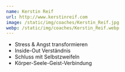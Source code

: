 ```yaml
---
name: Kerstin Reif
url: http://www.kerstinreif.com
image: /static/img/coaches/Kerstin_Reif.jpg
webp: /static/img/coaches/Kerstin_Reif.webp
---
```


<ul><li>Stress &amp; Angst transformieren</li><li>Inside-Out Verständnis</li><li>Schluss mit Selbstzweifeln</li><li>Körper-Seele-Geist-Verbindung</li></ul>